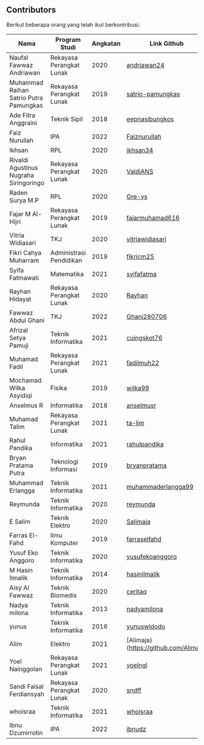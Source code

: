 ## Contributors

Berikut beberapa orang yang telah ikut berkontribusi:

| Nama | Program Studi | Angkatan | Link Github
| --- | --- | --- | --- |
| Naufal Fawwaz Andriawan | Rekayasa Perangkat Lunak | 2020 | [andriawan24](https://github.com/andriawan24) |
| Muhammad Raihan Satrio Putra Pamungkas | Rekayasa Perangkat Lunak | 2019 | [satrio-pamungkas](https://github.com/satrio-pamungkas) |
| Ade Fitra Anggraini | Teknik Sipil | 2018 | [eepnasibungkos](https://github.com/eepnasibungkos) |
| Faiz Nurullah | IPA | 2022 | [Faiznurullah](https://github.com/faiznurullah)|
| Ikhsan | RPL | 2020 | [ikhsan34](https://github.com/ikhsan34) |
| Rivaldi Agustinus Nugraha Siringoringo | Rekayasa Perangkat Lunak | 2020 | [ValdiANS](https://github.com/ValdiANS) |
| Raden Surya M.P | RPL | 2020 | [Gre-ys](https://github.com/Gre-ys) |
| Fajar M Al-Hijri | Rekayasa Perangkat Lunak | 2019 | [fajarmuhamad616](https://github.com/fajarmuhamad616) |
| Vitria Widiasari| TKJ | 2020 | [vitriawidiasari](https://github.com/vitriawidiasari) |
| Fikri Cahya Muharram | Administrasi Pendidikan | 2019 | [fikricm25](https://github.com/fikricm25) |
| Syifa Fatmawati | Matematika | 2021 | [syifafatma](https://github.com/syifafatma) |
| Rayhan Hidayat | Rekayasa Perangkat Lunak | 2020 | [Rayhan](https://github.com/rayhan212) |
| Fawwaz Abdul Ghani | TKJ | 2022 | [Ghani280706](https://github.com/Ghani280706) |
| Afrizal Setya Pamuji | Teknik Informatika | 2021 | [cuingskot76](https://github.com/cuingskot76) |
| Muhamad Fadil | Rekayasa Perangkat Lunak | 2021 | [fadilmuh22](https://github.com/fadilmuh22) |
| Mochamad Wilka Asyidiqi | Fisika | 2019 | [wilka99](https://github.com/wilka99) |
| Anselmus R | Informatika | 2018 | [anselmusr](https://github.com/anselmusr) |
| Muhamad Talim | Rekayasa Perangkat Lunak | 2021 | [ta-lim](https://github.com/ta-lim) |
| Rahul Pandika | Informatika | 2021 | [rahulpandika](https://github.com/rahulpandika) |
| Bryan Pratama Putra | Teknologi Informasi | 2019 | [bryanpratama](https://github.com/bryanpratama) |
| Muhammad Erlangga | Teknik Informatika | 2021 | [muhammaderlangga99](https://github.com/muhammaderlangga99) |
| Reymunda | Teknik Informatika | 2020 | [reymunda](https://github.com/reymunda) |
| E Salim | Teknik Elektro | 2020 | [Salimaja](https://github.com/Salimaja) |
| Farras El-Fahd | Ilmu Komputer | 2019 |  [farraselfahd](https://github.com/farraselfahd) |
| Yusuf Eko Anggoro | Teknik Informatika | 2020 | [yusufekoanggoro](https://github.com/yusufekoanggoro) |
| M Hasin Ilmalik | Teknik Informatika | 2014 | [hasinilmalik](https://github.com/hasinilmalik) |
| Aisy Al Fawwaz | Teknik Biomedis | 2020 | [ceritaq](https://https://github.com/ceritaq) |
| Nadya milona | Teknik Informatika | 2013 | [nadyamilona](https://github.com/nadyamilona) |
| yunus | Teknik Informatika | 2016 | [yunuswidodo](https://github.com/yunuswidodo) |
| Alim | Elektro | 2021 | [Alimaja}(https://github.com/Alimaja)
| Yoel Nainggolan | Rekayasa Perangkat Lunak | 2021 | [yoelngl](https://github.com/yoelngl) |
| Sandi Faisal Ferdiansyah | Rekayasa Perangkat Lunak | 2020 | [sndff](https://github.com/sndff) |
| whoisraa | Teknik Informatika | 2021 | [whoisraa](https://github.com/whoisraa) |
| Ibnu Dzumirrotin | IPA | 2022 | [ibnudz](https://github.com/ibnudz) |
